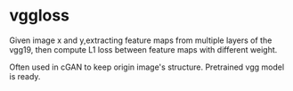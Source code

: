 # vggloss

Given image x and y,extracting feature maps from multiple layers of the vgg19,
then compute L1 loss between feature maps with different weight.

Often used in cGAN to keep origin image's structure.
Pretrained vgg model is ready.
